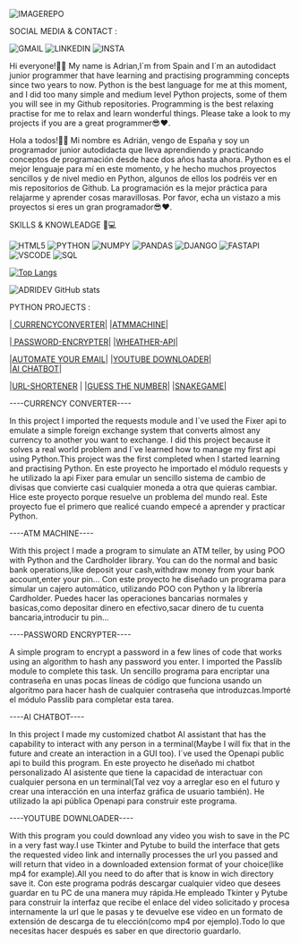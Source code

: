 

![IMAGEREPO](https://github.com/ADRIDEV2024/Portfolio/assets/163412333/82a2efdc-114c-4727-9b94-7fc043ace81e)

SOCIAL MEDIA & CONTACT :

![GMAIL](https://img.shields.io/badge/Gmail-D14836?style=for-the-badge&logo=gmail&logoColor=white)
![LINKEDIN](https://img.shields.io/badge/LinkedIn-0077B5?style=for-the-badge&logo=linkedin&logoColor=white)
![INSTA](https://img.shields.io/badge/Instagram-E4405F?style=for-the-badge&logo=instagram&logoColor=white)



Hi everyone!🙋‍♂️ My name is Adrian,I´m from Spain and I´m an autodidact junior programmer that have learning and practising programming concepts since two years to now. Python is the best language for me at this moment, and I did too many simple and medium level Python projects, some of them you will see in my Github repositories. Programming is the best relaxing practise for me to relax and learn wonderful things. Please take a look to my projects if you are a great programmer😎❤.

Hola a todos!🙋‍♂️ Mi nombre es Adrián, vengo de España y soy un programador junior autodidacta que lleva aprendiendo y practicando conceptos de programación desde hace dos años hasta ahora. 
Python es el mejor lenguaje para mí en este momento, y he hecho muchos proyectos sencillos y de nivel medio en Python, algunos de ellos los podréis ver en mis repositorios de Github. La programación es la mejor práctica para relajarme y aprender cosas maravillosas. Por favor, echa un vistazo a mis proyectos si eres un gran programador😎❤.

 SKILLS & KNOWLEADGE 🧠💻
    
![HTML5](https://img.shields.io/badge/HTML5-E34F26?style=for-the-badge&logo=html5&logoColor=white)
![PYTHON](https://img.shields.io/badge/Python-FFD43B?style=for-the-badge&logo=python&logoColor=yellow) 
![NUMPY](https://img.shields.io/badge/Numpy-777BB4?style=for-the-badge&logo=numpy&logoColor=blue)
![PANDAS](https://img.shields.io/badge/Pandas-2C2D72?style=for-the-badge&logo=pandas&logoColor=white)
![DJANGO](https://img.shields.io/badge/Django-092E20?style=for-the-badge&logo=django&logoColor=green)
![FASTAPI](https://img.shields.io/badge/fastapi-109989?style=for-the-badge&logo=FASTAPI&logoColor=white)
![VSCODE](https://img.shields.io/badge/VSCode-0078D4?style=for-the-badge&logo=visual%20studio%20code&logoColor=white)
![SQL](https://img.shields.io/badge/MySQL-005C84?style=for-the-badge&logo=mysql&logoColor=black)

[![Top Langs](https://github-readme-stats.vercel.app/api/top-langs/?username=ADRIDEV2024&layout=donut)](https://github.com/anuraghazra/github-readme-stats)

![ADRIDEV GitHub stats](https://github-readme-stats.vercel.app/api?username=ADRIDEV2024&show_icons=true&theme=github-dark-dimmed)

 PYTHON PROJECTS :

|[ CURRENCYCONVERTER](MyFavouriteProjects/CurrencyConverter)|     |[ATMMACHINE](MyFavouriteProjects/ATMMachine)|

|[ PASSWORD-ENCRYPTER](MyFavouriteProjects/PasswordEncrypter)|       |[WHEATHER-API](MyFavouriteProjects/WeatherAPI)| 

|[AUTOMATE YOUR EMAIL](AutomateYourEmail)|
|[YOUTUBE DOWNLOADER](OtherProjects/YoutubeDownloader)|           
|[AI CHATBOT](https://github.com/ADRIDEV2024/Portfolio/blob/main/OtherProjects/AI%20Chatbot/)|

|[URL-SHORTENER](URLShortener) |         |[GUESS THE NUMBER](FunnyGames/GuessTheNumber)|
|[SNAKEGAME](FunnyGames/SnakeGame)|

----CURRENCY CONVERTER----

In this project I imported the requests module and I´ve used the Fixer api to emulate a simple foreign exchange system that converts almost any currency to another you want to exchange. I did this project because it solves a real world problem and 
I´ve learned how to manage my first api using Python.This project was the first completed when I started learning and practising Python.
En este proyecto he importado el módulo requests y he utilizado la api Fixer para emular un sencillo sistema de cambio de divisas que convierte casi cualquier moneda a otra que quieras cambiar. Hice este proyecto porque resuelve un problema del mundo real.
Este proyecto fue el primero que realicé cuando empecé a aprender y practicar Python.

----ATM MACHINE----

With this project I made a program to simulate an ATM teller, by using POO with Python and the Cardholder library.
You can do the normal and basic bank operations,like deposit your cash,withdraw money from your bank account,enter your pin...
Con este proyecto he diseñado un programa para simular un cajero automático, utilizando POO con Python y la librería Cardholder.
Puedes hacer las operaciones bancarias normales y basicas,como depositar dinero en efectivo,sacar dinero de tu cuenta bancaria,introducir tu pin...

----PASSWORD ENCRYPTER----

A simple program to encrypt a password in a few lines of code that works using an algorithm to hash any password you enter.
I imported the Passlib module to complete this task.
Un sencillo programa para encriptar una contraseña en unas pocas líneas de código que funciona usando un algoritmo para hacer hash de cualquier contraseña que introduzcas.Importé el módulo Passlib para completar esta tarea.

----AI CHATBOT----

In this project I made my customized chatbot AI assistant that has the capability to interact with any person in a terminal(Maybe I will fix that in the future and create an interaction in a GUI too). I´ve used the Openapi public api to build this program.
En este proyecto he diseñado mi chatbot personalizado AI asistente que tiene la capacidad de interactuar con cualquier persona en un terminal(Tal vez voy a arreglar eso en el futuro y crear una interacción en una interfaz gráfica de usuario también). He utilizado la api pública Openapi para construir este programa.

----YOUTUBE DOWNLOADER----

With this program you could download any video you wish to save in the PC in a very fast way.I use Tkinter and Pytube to build the interface that gets the requested video link and internally processes the url you passed and will return that video in a downloaded extension format of your choice(like mp4 for example).All you need to do after that is know in wich directory save it.
Con este programa podrás descargar cualquier video que desees guardar en tu PC de una manera muy rápida.He empleado Tkinter y Pytube para construir la interfaz que recibe el enlace del video solicitado y procesa internamente la url que le pasas y te devuelve ese video en un formato de extensión de descarga de tu elección(como mp4 por ejemplo).Todo lo que necesitas hacer después es saber en que directorio guardarlo.
